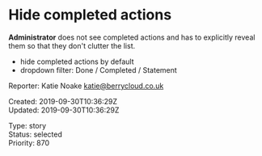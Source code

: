 # Hide completed actions

**Administrator** does not see completed actions and has to explicitly reveal them so that they don't clutter the list.

- hide completed actions by default
- dropdown filter: Done / Completed / Statement

Reporter: Katie Noake <katie@berrycloud.co.uk>  

Created: 2019-09-30T10:36:29Z  
Updated: 2019-09-30T10:36:29Z

Type: story  
Status: selected  
Priority: 870
